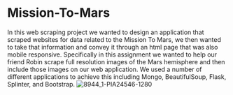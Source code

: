 # Mission-To-Mars
In this web scraping project we wanted to design an application that scraped websites for data related to the Mission To Mars, we then wanted to take that information and convey it through an html page that was also mobile responsive. Specifically in this assignment we wanted to help our friend Robin scrape full resolution images of the Mars hemisphere and then include those images on our web application. We used a number of different applications to achieve this including Mongo, BeautifulSoup, Flask, Splinter, and Bootstrap.
![8944_1-PIA24546-1280](https://user-images.githubusercontent.com/82848585/124395331-8904c980-dcd1-11eb-9274-45ce1bb30a63.jpg)

